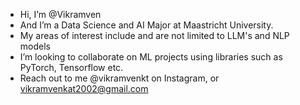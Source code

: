 -  Hi, I’m @Vikramven
-  And I’m a Data Science and AI Major at Maastricht University.
-  My areas of interest include and are not limited to LLM's and NLP models
-  I’m looking to collaborate on ML projects using libraries such as PyTorch, Tensorflow etc.
-  Reach out to me @vikramvenkt on Instagram, or vikramvenkat2002@gmail.com

<!---
Vikramven/Vikramven is a ✨ special ✨ repository because its `README.md` (this file) appears on your GitHub profile.
You can click the Preview link to take a look at your changes.
--->
